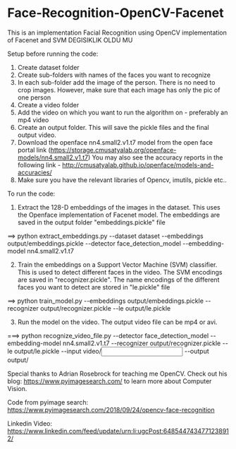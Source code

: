 # Face-Recognition-OpenCV-Facenet
This is an implementation Facial Recognition using OpenCV implementation of Facenet and SVM
DEGISIKLIK OLDU MU

Setup before running the code:
1. Create dataset folder
2. Create sub-folders with names of the faces you want to recognize
3. In each sub-folder add the image of the person. There is no need to crop images. However, make sure that each image has only the pic of one person
4. Create a video folder
5. Add the video on which you want to run the algorithm on - preferably an mp4 video
6. Create an output folder. This will save the pickle files and the final output video.
7. Download the openface nn4.small2.v1.t7 model from the open face portal link (https://storage.cmusatyalab.org/openface-models/nn4.small2.v1.t7)
You may also see the accuracy reports in the following link - http://cmusatyalab.github.io/openface/models-and-accuracies/
8. Make sure you have the relevant libraries of Opencv, imutils, pickle etc..



To run the code:
1. Extract the 128-D embeddings of the images in the dataset. This uses the Openface implementation of Facenet model. The embeddings are saved in the output folder "embeddings.pickle" file

==> python extract_embeddings.py --dataset dataset --embeddings output/embeddings.pickle --detector face_detection_model --embedding-model nn4.small2.v1.t7

2. Train the embeddings on a Support Vector Machine (SVM) classifier. This is used to detect different faces in the video. The SVM encodings are saved in "recognizer.pickle". The name encodings of the different faces you want to detect are stored in "le.pickle" file

==> python train_model.py --embeddings output/embeddings.pickle --recognizer output/recognizer.pickle --le output/le.pickle

3. Run the model on the video. The output video file can be mp4 or avi. 

===> python recognize_video_file.py --detector face_detection_model --embedding-model nn4.small2.v1.t7 --recognizer output/recognizer.pickle --le output/le.pickle --input video/<input video file> --output output/<outut video file>
  
  
 Special thanks to Adrian Rosebrock for teaching me OpenCV. 
 Check out his blog: https://www.pyimagesearch.com/ to learn more about Computer Vision.
 
 Code from pyimage search: https://www.pyimagesearch.com/2018/09/24/opencv-face-recognition
 
 Linkedin Video: https://www.linkedin.com/feed/update/urn:li:ugcPost:6485447434771238912/
 
